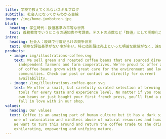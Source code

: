 ```yaml
---
title: 学校で教えてくれないスキルブログ
subtitle: 社会人になってからわかる目線
image: /img/home-jumbotron.jpg
blurb:
  heading: 学生時代：数値基準の平等な世界
  text: 義務教育でいうところの通知表や考課表。テストの点数など「数値」として明瞭化された評価基準。もちろん賛否両論あると思うし、その結果に不満があった人の意見は否定するつもりはない。しかし、事実として努力が数値として認められるその一点においては、平等であることには違いなかった。
intro:
  heading: 社会人：曖昧で忖度だらけの競争世界
  text: 明瞭な評価基準がない事が多い。特に技術職は売上といった明確な数値がなく、達成された数値が
products:
  - image: img/illustrations-coffee.svg
    text: We sell green and roasted coffee beans that are sourced directly from
      independent farmers and farm cooperatives. We’re proud to offer a variety
      of coffee beans grown with great care for the environment and local
      communities. Check our post or contact us directly for current
      availability.
  - image: /img/illustrations-coffee-gear.svg
    text: We offer a small, but carefully curated selection of brewing gear and
      tools for every taste and experience level. No matter if you roast your
      own beans or just bought your first french press, you’ll find a gadget to
      fall in love with in our shop.
values:
  heading: Our values
  text: Coffee is an amazing part of human culture but it has a dark side too –
    one of colonialism and mindless abuse of natural resources and human lives.
    We want to turn this around and return the coffee trade to the drink’s
    exhilarating, empowering and unifying nature.
---
```

